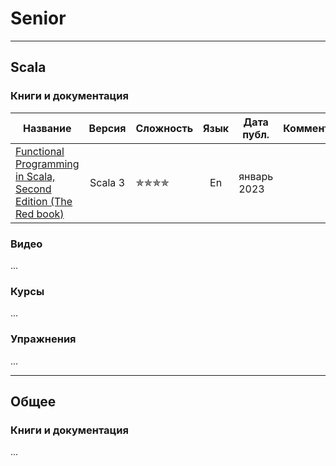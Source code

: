 # Senior

--- 

## Scala

### Книги и документация

| Название                                                                                                                                                                                                        |  Версия  | Сложность                        | Язык | Дата публ.  | Комментарий |
|-----------------------------------------------------------------------------------------------------------------------------------------------------------------------------------------------------------------|:--------:|----------------------------------|:----:|-------------|-------------|
| [Functional Programming in Scala, Second Edition (The Red book)](https://www.manning.com/books/functional-programming-in-scala-second-edition?query=Functional%20Programming%20in%20Scala,%20Second%20Edition)  | Scala 3  | &#10031;&#10031;&#10031;&#10031; |  En  | январь 2023 |             |

### Видео

...

### Курсы

...

### Упражнения

...

--- 

## Общее

### Книги и документация

...

